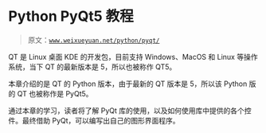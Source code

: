# Python PyQt5 教程

> 原文：[`www.weixueyuan.net/python/pyqt/`](http://www.weixueyuan.net/python/pyqt/)

QT 是 Linux 桌面 KDE 的开发包，目前支持 Windows、MacOS 和 Linux 等操作系统，当下 QT 的最新版本是 5，所以也被称作 QT5。

本章介绍的是 QT 的 Python 版本，由于最新的 QT 版本是 5，所以该 Python 版的 QT 也被称作是 PyQt5。

通过本章的学习，读者将了解 PyQt 库的使用，以及如何使用库中提供的各个控件。最终借助 PyQt，可以编写出自己的图形界面程序。